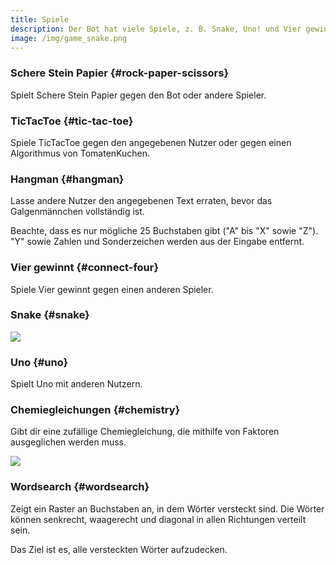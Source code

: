 ```yaml
---
title: Spiele
description: Der Bot hat viele Spiele, z. B. Snake, Uno! und Vier gewinnt.
image: /img/game_snake.png
---
```


### Schere Stein Papier {#rock-paper-scissors}

Spielt Schere Stein Papier gegen den Bot oder andere Spieler.

<Command name="game" slash="scheresteinpapier [user:Gegner]" message="ssp [<Gegner>]"></Command>

### TicTacToe {#tic-tac-toe}

Spiele TicTacToe gegen den angegebenen Nutzer oder gegen einen Algorithmus von TomatenKuchen.

<Command name="game" slash="tictactoe [user:Gegner]" message="ttt [<Gegner>]"></Command>

### Hangman {#hangman}

Lasse andere Nutzer den angegebenen Text erraten, bevor das Galgenmännchen vollständig ist.

Beachte, dass es nur mögliche 25 Buchstaben gibt ("A" bis "X" sowie "Z"). "Y" sowie Zahlen und Sonderzeichen werden aus der Eingabe entfernt.

<Command name="game hangman" slash="text:Text" message="<Text>"></Command>

### Vier gewinnt {#connect-four}

Spiele Vier gewinnt gegen einen anderen Spieler.

<Command name="game" slash="connectfour user:Gegner [fieldsize:Feldgröße]" message="c4 <Gegner> [<Feldgröße>]"></Command>

### Snake {#snake}

<Command name="game snake"></Command>

![](/img/game_snake.png)

### Uno {#uno}

Spielt Uno mit anderen Nutzern.

<Command name="game uno" message="[-punish-cards=<Strafkarten bei vergessenem Uno>]"></Command>

### Chemiegleichungen {#chemistry}

Gibt dir eine zufällige Chemiegleichung, die mithilfe von Faktoren ausgeglichen werden muss.

<Command name="game chemistry" slash="[difficulty:leicht|mittel|schwer]" message="[leicht|mittel|schwer]"></Command>

![](/img/game_chemie.png)

### Wordsearch {#wordsearch}

Zeigt ein Raster an Buchstaben an, in dem Wörter versteckt sind. Die Wörter können senkrecht, waagerecht und diagonal in allen Richtungen verteilt sein.

Das Ziel ist es, alle versteckten Wörter aufzudecken.

<Command name="game wordsearch"></Command>
